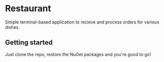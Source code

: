 # Restaurant

Simple terminal-based application to recieve and process orders for various dishes.

## Getting started

Just clone the repo, restore the NuGet packages and you're good to go!